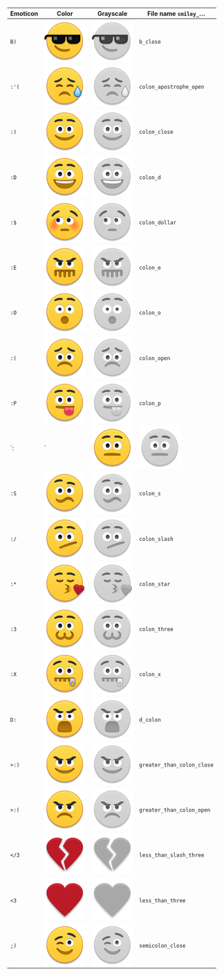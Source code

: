 
| Emoticon | Color | Grayscale | File name `smiley_`&hellip; |
| ---- | ---- | ---- | ---- |
| `B)` | ![](smiley/smiley_b_close.png) | ![](smiley/smiley_b_close_gray.png) | `b_close` |
| `:'(` | ![](smiley/smiley_colon_apostrophe_open.png) | ![](smiley/smiley_colon_apostrophe_open_gray.png) | `colon_apostrophe_open` |
| `:)` | ![](smiley/smiley_colon_close.png) | ![](smiley/smiley_colon_close_gray.png) | `colon_close` |
| `:D` | ![](smiley/smiley_colon_d.png) | ![](smiley/smiley_colon_d_gray.png) | `colon_d` |
| `:$` | ![](smiley/smiley_colon_dollar.png) | ![](smiley/smiley_colon_dollar_gray.png) | `colon_dollar` |
| `:E` | ![](smiley/smiley_colon_e.png) | ![](smiley/smiley_colon_e_gray.png) | `colon_e` |
| `:O` | ![](smiley/smiley_colon_o.png) | ![](smiley/smiley_colon_o_gray.png) | `colon_o` |
| `:(` | ![](smiley/smiley_colon_open.png) | ![](smiley/smiley_colon_open_gray.png) | `colon_open` |
| `:P` | ![](smiley/smiley_colon_p.png) | ![](smiley/smiley_colon_p_gray.png) | `colon_p` |
| `:|` | ![](smiley/smiley_colon_pipe.png) | ![](smiley/smiley_colon_pipe_gray.png) | `colon_pipe` |
| `:S` | ![](smiley/smiley_colon_s.png) | ![](smiley/smiley_colon_s_gray.png) | `colon_s` |
| `:/` | ![](smiley/smiley_colon_slash.png) | ![](smiley/smiley_colon_slash_gray.png) | `colon_slash` |
| `:*` | ![](smiley/smiley_colon_star.png) | ![](smiley/smiley_colon_star_gray.png) | `colon_star` |
| `:3` | ![](smiley/smiley_colon_three.png) | ![](smiley/smiley_colon_three_gray.png) | `colon_three` |
| `:X` | ![](smiley/smiley_colon_x.png) | ![](smiley/smiley_colon_x_gray.png) | `colon_x` |
| `D:` | ![](smiley/smiley_d_colon.png) | ![](smiley/smiley_d_colon_gray.png) | `d_colon` |
| `>:)` | ![](smiley/smiley_greater_than_colon_close.png) | ![](smiley/smiley_greater_than_colon_close_gray.png) | `greater_than_colon_close` |
| `>:(` | ![](smiley/smiley_greater_than_colon_open.png) | ![](smiley/smiley_greater_than_colon_open_gray.png) | `greater_than_colon_open` |
| `</3` | ![](smiley/smiley_less_than_slash_three.png) | ![](smiley/smiley_less_than_slash_three_gray.png) | `less_than_slash_three` |
| `<3` | ![](smiley/smiley_less_than_three.png) | ![](smiley/smiley_less_than_three_gray.png) | `less_than_three` |
| `;)` | ![](smiley/smiley_semicolon_close.png) | ![](smiley/smiley_semicolon_close_gray.png) | `semicolon_close` |

